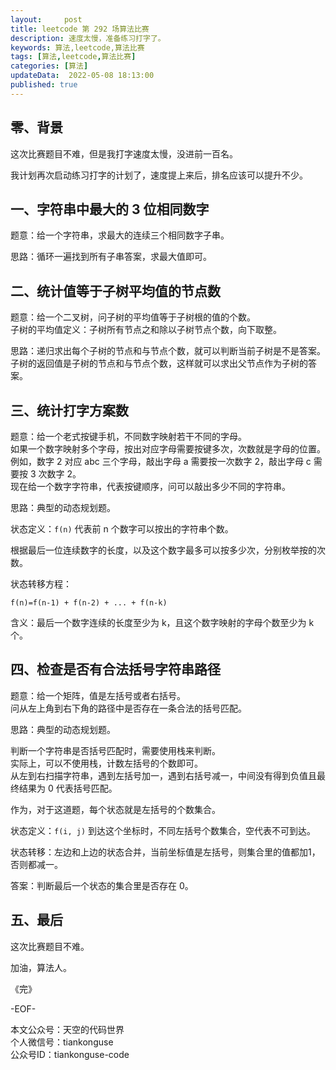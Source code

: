 ```yaml
---   
layout:     post  
title: leetcode 第 292 场算法比赛  
description: 速度太慢，准备练习打字了。       
keywords: 算法,leetcode,算法比赛  
tags: [算法,leetcode,算法比赛]    
categories: [算法]  
updateData:  2022-05-08 18:13:00  
published: true  
---  
```



## 零、背景  


这次比赛题目不难，但是我打字速度太慢，没进前一百名。  


我计划再次启动练习打字的计划了，速度提上来后，排名应该可以提升不少。  


## 一、字符串中最大的 3 位相同数字  


题意：给一个字符串，求最大的连续三个相同数字子串。  


思路：循环一遍找到所有子串答案，求最大值即可。  


## 二、统计值等于子树平均值的节点数  


题意：给一个二叉树，问子树的平均值等于子树根的值的个数。  
子树的平均值定义：子树所有节点之和除以子树节点个数，向下取整。  


思路：递归求出每个子树的节点和与节点个数，就可以判断当前子树是不是答案。  
子树的返回值是子树的节点和与节点个数，这样就可以求出父节点作为子树的答案。  



## 三、统计打字方案数  


题意：给一个老式按键手机，不同数字映射若干不同的字母。  
如果一个数字映射多个字母，按出对应字母需要按键多次，次数就是字母的位置。  
例如，数字 2 对应 abc 三个字母，敲出字母 a 需要按一次数字 2，敲出字母 c 需要按 3 次数字 2。  
现在给一个数字字符串，代表按键顺序，问可以敲出多少不同的字符串。  



思路：典型的动态规划题。  


状态定义：`f(n)` 代表前 n 个数字可以按出的字符串个数。  


根据最后一位连续数字的长度，以及这个数字最多可以按多少次，分别枚举按的次数。  


状态转移方程：  


```
f(n)=f(n-1) + f(n-2) + ... + f(n-k)
```


含义：最后一个数字连续的长度至少为 k，且这个数字映射的字母个数至少为 k 个。  


## 四、检查是否有合法括号字符串路径  


题意：给一个矩阵，值是左括号或者右括号。  
问从左上角到右下角的路径中是否存在一条合法的括号匹配。  


思路：典型的动态规划题。  


判断一个字符串是否括号匹配时，需要使用栈来判断。  
实际上，可以不使用栈，计数左括号的个数即可。  
从左到右扫描字符串，遇到左括号加一，遇到右括号减一，中间没有得到负值且最终结果为 0 代表括号匹配。  


作为，对于这道题，每个状态就是左括号的个数集合。  


状态定义：`f(i, j)` 到达这个坐标时，不同左括号个数集合，空代表不可到达。  


状态转移：左边和上边的状态合并，当前坐标值是左括号，则集合里的值都加1，否则都减一。  


答案：判断最后一个状态的集合里是否存在 0。  


## 五、最后  


这次比赛题目不难。  




加油，算法人。  


《完》  


-EOF-  



本文公众号：天空的代码世界  
个人微信号：tiankonguse  
公众号ID：tiankonguse-code  
  

